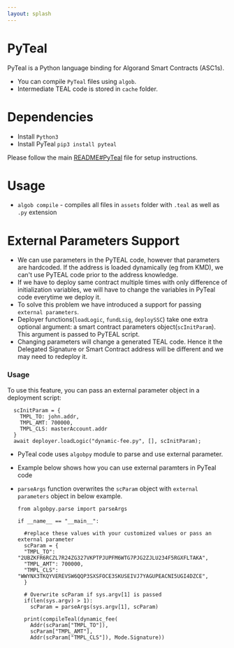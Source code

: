 ```yaml
---
layout: splash
---
```


# PyTeal

PyTeal is a Python language binding for Algorand Smart Contracts (ASC1s).

- You can compile `PyTeal` files using `algob`.
- Intermediate TEAL code is stored in `cache` folder.


# Dependencies

- Install `Python3`
- Install PyTeal `pip3 install pyteal`

Please follow the main [README#PyTeal](../README.md#pyteal) file for setup instructions.


# Usage

- `algob compile` - compiles all files in `assets` folder with `.teal` as well as `.py` extension

# External Parameters Support

- We can use parameters in the PyTEAL code, however that parameters are hardcoded.
If the address is loaded dynamically (eg from KMD), we can't use PyTEAL code prior to the address knowledge.
- If we have to deploy same contract multiple times with only difference of initialization variables, we will have to change the variables in PyTeal code everytime we deploy it.
- To solve this problem we have introduced a support for passing `external parameters`.
- Deployer functions(`loadLogic`, `fundLsig`, `deploySSC`) take one extra optional argument: a smart contract parameters object(`scInitParam`). This argument is passed to PyTEAL script.
- Changing parameters will change a generated TEAL code. Hence it the Delegated Signature or Smart Contract address will be different and we may need to redeploy it.
### Usage

To use this feature, you can pass an external parameter object in a deployment script:

      scInitParam = {
        TMPL_TO: john.addr,
        TMPL_AMT: 700000,
        TMPL_CLS: masterAccount.addr
      }
      await deployer.loadLogic("dynamic-fee.py", [], scInitParam);

- PyTeal code uses `algobpy` module to parse and use external parameter.
- Example below shows how you can use external paramters in PyTeal code
- `parseArgs` function overwrites the `scParam` object with `external parameters` object in below example.

      from algobpy.parse import parseArgs

      if __name__ == "__main__":

        #replace these values with your customized values or pass an external parameter
        scParam = {
        "TMPL_TO": "2UBZKFR6RCZL7R24ZG327VKPTPJUPFM6WTG7PJG2ZJLU234F5RGXFLTAKA",
        "TMPL_AMT": 700000,
        "TMPL_CLS": "WWYNX3TKQYVEREVSW6QQP3SXSFOCE3SKUSEIVJ7YAGUPEACNI5UGI4DZCE",
        }

        # Overwrite scParam if sys.argv[1] is passed
        if(len(sys.argv) > 1):
          scParam = parseArgs(sys.argv[1], scParam)

        print(compileTeal(dynamic_fee(
          Addr(scParam["TMPL_TO"]),
          scParam["TMPL_AMT"],
          Addr(scParam["TMPL_CLS"]), Mode.Signature))
